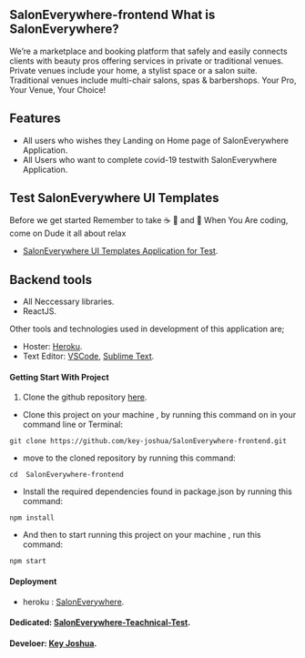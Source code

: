 ## SalonEverywhere-frontend What is SalonEverywhere? 
We’re a marketplace and booking platform that safely and easily connects clients with beauty pros offering services in private or traditional venues. Private venues include your home, a stylist space or a salon suite. Traditional venues include multi-chair salons, spas &amp; barbershops.  Your Pro, Your Venue, Your Choice!
<br>

## Features

- All users who wishes they Landing on Home page of SalonEverywhere Application.
- All Users who want to complete covid-19 testwith SalonEverywhere Application.

## Test SalonEverywhere UI Templates

Before we get started Remember to take  :coffee:   :pizza:  and :dancer:   When You Are coding, come on Dude it all about relax

- [SalonEverywhere UI Templates Application for Test](https://SalonEverywhere-frontend.herokuapp.com/).

## Backend tools

 - All Neccessary libraries.
 - ReactJS.

Other tools and technologies used in development of this application are;
- Hoster: [Heroku](https://heroku.com/).
- Text Editor: [VSCode](https://code.visualstudio.com), [Sublime Text](https://www.sublimetext.com/).

#### Getting Start With Project

1. Clone the github repository [here](https://github.com/key-joshua/SalonEverywhere-frontend.git). 

- Clone this project on your machine , by running this command on in your command line or Terminal:
 ```
git clone https://github.com/key-joshua/SalonEverywhere-frontend.git
 ```
 - move to the cloned repository by running this command:
 ```
cd  SalonEverywhere-frontend
 ```
 
 - Install the required dependencies found in package.json by running this command:
 ```
npm install
 ```
 - And then to start running  this project on your machine , run this command:
 ```
npm start
```

#### Deployment

- heroku : [SalonEverywhere](https://SalonEverywhere-frontend.herokuapp.com/).
#### Dedicated: [SalonEverywhere-Teachnical-Test](https://docs.google.com/document/d/1LcnZ0zrGXertDPFWq8Y3VnUk2woDgDqQnucpv6_fydA/edit).

#### Develoer: [Key Joshua](https://www.instagram.com/key_joshua/).
